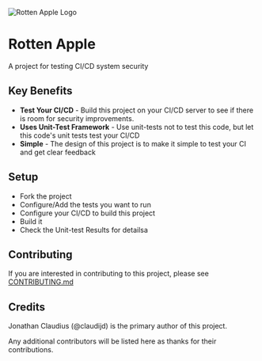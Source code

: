 ![Rotten Apple Logo](https://github.com/claudijd/rotten_apple/blob/master/images/rotten_apple.png?raw=true)

# Rotten Apple

A project for testing CI/CD system security 

## Key Benefits

- **Test Your CI/CD** - Build this project on your CI/CD server to see if there is room for security improvements.
- **Uses Unit-Test Framework** - Use unit-tests not to test this code, but let this code's unit tests test your CI/CD
- **Simple** - The design of this project is to make it simple to test your CI and get clear feedback

## Setup

- Fork the project
- Configure/Add the tests you want to run
- Configure your CI/CD to build this project
- Build it
- Check the Unit-test Results for detailsa

## Contributing

If you are interested in contributing to this project, please see [CONTRIBUTING.md](https://github.com/claudijd/rotten_apple/blob/master/CONTRIBUTING.md)

## Credits

Jonathan Claudius (@claudijd) is the primary author of this project.

Any additional contributors will be listed here as thanks for their contributions.
